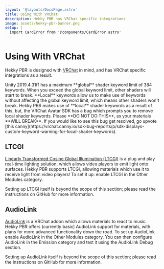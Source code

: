 ```yaml
---
layout: '@layouts/DocsPage.astro'
title: Using With VRChat
description: Hekky PBR has VRChat specific integrations
image: assets/hekky-pbr-banner.png
setup: |
  import CardError from '@components/CardError.astro'
---
```

# Using With VRChat

Hekky PBR is designed with [VRChat](https://hello.vrchat.com) in mind, and has VRChat specific integrations as a result.

<CardError title="Keywords">
Unity 2019.4.31f1 has a maximum **global** shader keyword limit of 384 keywords. When you exceed the global keyword limit, other shaders will start to break. **Local** keywords allow us to make use of keywords without affecting the global keyword limit, which means other shaders won't break. Hekky PBR makes use of **local** shader keywords as a result of this, but, the VRChat Avatar SDK has a bug which prompts you to remove local shader keywords. Please **DO NOT DO THIS**, as your materials **WILL BREAK**. If you would like to see this bug get resolved, go upvote [this canny](https://vrchat.canny.io/sdk-bug-reports/p/sdk-displays-custom-keyword-warning-for-local-shader-keywords).
</CardError>

## LTCGI

[Linearly Transformed Cosine Global Illumination (LTCGI)](https://github.com/pimaker/ltcgi) is a plug and play real-time lighting solution, which allows video players to emit light onto surfaces. Hekky PBR supports LTCGI, allowing materials which use it to receive light from video players! To set it up: enable LTCGI in the Other Modules category.

Setting up LTCGI itself is beyond the scope of this section; please read the instructions on GitHub for more information.

## AudioLink

[AudioLink](https://github.com/llealloo/vrc-udon-audio-link) is a VRChat addon which allows materials to react to music. Hekky PBR offers (currently basic) AudioLink support for materials, with plans for more advanced functionality down the road. To set up AudioLink enable AudioLink in the Other Modules category. You can then configure AudioLink in the Emission category and test it using the AudioLink Debug section.

Setting up AudioLink itself is beyond the scope of this section; please read the instructions on GitHub for more information.